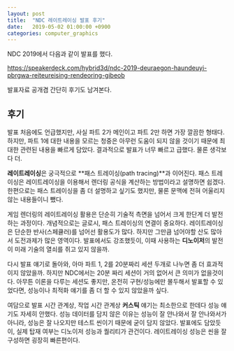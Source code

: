 ```yaml
---
layout: post
title:  "NDC 레이트레이싱 발표 후기"
date:   2019-05-02 01:00:00 +0900
categories: computer_graphics
---
```

NDC 2019에서 다음과 같이 발표를 했다.

https://speakerdeck.com/hybrid3d/ndc-2019-deuraegon-haundeuyi-pbrgwa-reiteureising-rendeoring-gibeob

발표자료 공개겸 간단히 후기도 남겨본다.

## 후기

발표 처음에도 언급했지만, 사실 파트 2가 메인이고 파트 2만 하면 가장 깔끔한 형태다. 하지만, 파트 1에 대한 내용을 모르는 청중은 아무런 도움이 되지 않을 것이기 때문에 최대한 관련된 내용을 빠르게 담았다. 결과적으로 발표가 너무 빠르고 급했다. 물론 생각보다 더.

**레이트레이싱**은 궁극적으로 **패스 트레이싱(path tracing)**과 이어진다. 패스 트레이싱은 레이트레이싱을 이용해서 렌더링 공식을 계산하는 방법이라고 설명하면 쉽겠다. 한편으로는 패스 트레이싱을 좀 더 설명하고 싶기도 했지만, 물론 문맥에 전혀 어울리지 않는 내용들이니 뺐다.

게임 렌더링의 레이트레이싱 활용은 단순히 기술적 측면을 넘어서 크게 한단계 더 발전하는 과정이다. 개념적으로는 글로시, 패스 트레이싱의 연결이 중요하다. 레이트레이싱은 단순한 반사(스페큘러)를 넘어선 활용도가 많다. 하지만 그만큼 넘어야할 산도 많아서 도전과제가 많은 영역이다. 발표에서도 강조했듯이, 이때 사용하는 **디노이저**의 발전이 미래 기술의 열쇠를 쥐고 있지 않을까.

다시 발표 얘기로 돌아와, 아마 파트 1, 2를 20분짜리 세션 두개로 나누면 좀 더 효과적이지 않았을까. 하지만 NDC에서는 20분 짜리 세션이 거의 없어서 큰 의미가 없을것이다. 아무튼 이론을 다루는 세션도 좋지만, 온전히 구현/성능에만 몰두해서 발표할 수 있었다면, 성능이나 최적화 얘기를 좀 더 할 수 있지 않았을까 싶다.

여담으로 발표 시간 관계상, 작업 시간 관계상 **커스틱** 얘기는 최소한으로 한데다 성능 얘기도 자세히 안했다. 성능 데이터를 담지 않은 이유는 성능이 잘 안나와서 잘 안나와서가 아니라, 성능은 잘 나오지만 테스트 씬이기 때문에 굳이 담지 않았다. 발표에도 담았듯이, 실제 탑재 여부는 디노이저 성능과 퀄리티가 관건이다. 레이트레이싱 성능은 씬을 잘 구성하면 굉장히 빠른편이다.